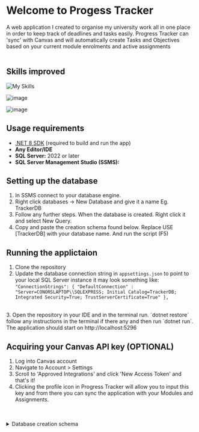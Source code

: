 # Welcome to Progess Tracker 
A web application I created to organise my university work all in one place in order to keep track of deadlines and tasks easily. Progress Tracker can 'sync' with Canvas and will automatically create Tasks and Objectives based on your current module enrolments and active assignments <br> <br>
## Skills improved
![My Skills](https://skillicons.dev/icons?i=dotnet,cpp,js,html,css)

![image](https://github.com/user-attachments/assets/6d982c0e-d280-472e-8a26-a626aa20130e)

![image](https://github.com/user-attachments/assets/dcdbd3d2-fe6d-4a81-ad2a-d9f8e525a3e3)

## Usage requirements
- [.NET 8 SDK](https://dotnet.microsoft.com/en-us/download/dotnet/8.0) (required to build and run the app)
- **Any Editor/IDE**
- **SQL Server:** 2022 or later
- **SQL Server Management Studio (SSMS):**

## Setting up the database
1. In SSMS connect to your database engine.
2. Right click databases -> New Database and give it a name Eg. TrackerDB
3. Follow any further steps. When the database is created. Right click it and select New Query.
4. Copy and paste the creation schema found below. Replace USE [TrackerDB] with your database name. And run the script (F5)

## Running the applictaion
1. Clone the repository
2. Update the database connection string in `appsettings.json` to point to your local SQL Server instance it may look something like: <br>
`"ConnectionStrings": {
  "DefaultConnection" : "Server=CONORSLAPTOP\\SQLEXPRESS; Initial Catalog=TrackerDB; Integrated Security=True; TrustServerCertificate=True"
},`
<br>
3. Open the repository in your IDE and in the terminal run. `dotnet restore` follow any instructions in the terminal if there any and then run `dotnet run`. The application should start on http://localhost:5296
<br>

## Acquiring your Canvas API key (OPTIONAL)
1. Log into Canvas account
2. Navigate to Account > Settings
3. Scroll to 'Approved Integrations' and click 'New Access Token' and that's it!
4. Clicking the profile icon in Progress Tracker will allow you to input this key and from there you can sync the application with your Modules and Assignments.
<br>
<br>
<details>
  <summary>Database creation schema</summary>
  USE [TrackerDB]
GO
/****** Object:  Table [dbo].[__EFMigrationsHistory]    Script Date: 7/6/2025 8:21:46 PM ******/
SET ANSI_NULLS ON
GO
SET QUOTED_IDENTIFIER ON
GO
CREATE TABLE [dbo].[__EFMigrationsHistory](
	[MigrationId] [nvarchar](150) NOT NULL,
	[ProductVersion] [nvarchar](32) NOT NULL,
 CONSTRAINT [PK___EFMigrationsHistory] PRIMARY KEY CLUSTERED 
(
	[MigrationId] ASC
)WITH (PAD_INDEX = OFF, STATISTICS_NORECOMPUTE = OFF, IGNORE_DUP_KEY = OFF, ALLOW_ROW_LOCKS = ON, ALLOW_PAGE_LOCKS = ON, OPTIMIZE_FOR_SEQUENTIAL_KEY = OFF) ON [PRIMARY]
) ON [PRIMARY]
GO
/****** Object:  Table [dbo].[AspNetRoleClaims]    Script Date: 7/6/2025 8:21:47 PM ******/
SET ANSI_NULLS ON
GO
SET QUOTED_IDENTIFIER ON
GO
CREATE TABLE [dbo].[AspNetRoleClaims](
	[Id] [int] IDENTITY(1,1) NOT NULL,
	[RoleId] [nvarchar](450) NOT NULL,
	[ClaimType] [nvarchar](max) NULL,
	[ClaimValue] [nvarchar](max) NULL,
 CONSTRAINT [PK_AspNetRoleClaims] PRIMARY KEY CLUSTERED 
(
	[Id] ASC
)WITH (PAD_INDEX = OFF, STATISTICS_NORECOMPUTE = OFF, IGNORE_DUP_KEY = OFF, ALLOW_ROW_LOCKS = ON, ALLOW_PAGE_LOCKS = ON, OPTIMIZE_FOR_SEQUENTIAL_KEY = OFF) ON [PRIMARY]
) ON [PRIMARY] TEXTIMAGE_ON [PRIMARY]
GO
/****** Object:  Table [dbo].[AspNetRoles]    Script Date: 7/6/2025 8:21:47 PM ******/
SET ANSI_NULLS ON
GO
SET QUOTED_IDENTIFIER ON
GO
CREATE TABLE [dbo].[AspNetRoles](
	[Id] [nvarchar](450) NOT NULL,
	[Name] [nvarchar](256) NULL,
	[NormalizedName] [nvarchar](256) NULL,
	[ConcurrencyStamp] [nvarchar](max) NULL,
 CONSTRAINT [PK_AspNetRoles] PRIMARY KEY CLUSTERED 
(
	[Id] ASC
)WITH (PAD_INDEX = OFF, STATISTICS_NORECOMPUTE = OFF, IGNORE_DUP_KEY = OFF, ALLOW_ROW_LOCKS = ON, ALLOW_PAGE_LOCKS = ON, OPTIMIZE_FOR_SEQUENTIAL_KEY = OFF) ON [PRIMARY]
) ON [PRIMARY] TEXTIMAGE_ON [PRIMARY]
GO
/****** Object:  Table [dbo].[AspNetUserClaims]    Script Date: 7/6/2025 8:21:47 PM ******/
SET ANSI_NULLS ON
GO
SET QUOTED_IDENTIFIER ON
GO
CREATE TABLE [dbo].[AspNetUserClaims](
	[Id] [int] IDENTITY(1,1) NOT NULL,
	[UserId] [nvarchar](450) NOT NULL,
	[ClaimType] [nvarchar](max) NULL,
	[ClaimValue] [nvarchar](max) NULL,
 CONSTRAINT [PK_AspNetUserClaims] PRIMARY KEY CLUSTERED 
(
	[Id] ASC
)WITH (PAD_INDEX = OFF, STATISTICS_NORECOMPUTE = OFF, IGNORE_DUP_KEY = OFF, ALLOW_ROW_LOCKS = ON, ALLOW_PAGE_LOCKS = ON, OPTIMIZE_FOR_SEQUENTIAL_KEY = OFF) ON [PRIMARY]
) ON [PRIMARY] TEXTIMAGE_ON [PRIMARY]
GO
/****** Object:  Table [dbo].[AspNetUserLogins]    Script Date: 7/6/2025 8:21:47 PM ******/
SET ANSI_NULLS ON
GO
SET QUOTED_IDENTIFIER ON
GO
CREATE TABLE [dbo].[AspNetUserLogins](
	[LoginProvider] [nvarchar](450) NOT NULL,
	[ProviderKey] [nvarchar](450) NOT NULL,
	[ProviderDisplayName] [nvarchar](max) NULL,
	[UserId] [nvarchar](450) NOT NULL,
 CONSTRAINT [PK_AspNetUserLogins] PRIMARY KEY CLUSTERED 
(
	[LoginProvider] ASC,
	[ProviderKey] ASC
)WITH (PAD_INDEX = OFF, STATISTICS_NORECOMPUTE = OFF, IGNORE_DUP_KEY = OFF, ALLOW_ROW_LOCKS = ON, ALLOW_PAGE_LOCKS = ON, OPTIMIZE_FOR_SEQUENTIAL_KEY = OFF) ON [PRIMARY]
) ON [PRIMARY] TEXTIMAGE_ON [PRIMARY]
GO
/****** Object:  Table [dbo].[AspNetUserRoles]    Script Date: 7/6/2025 8:21:47 PM ******/
SET ANSI_NULLS ON
GO
SET QUOTED_IDENTIFIER ON
GO
CREATE TABLE [dbo].[AspNetUserRoles](
	[UserId] [nvarchar](450) NOT NULL,
	[RoleId] [nvarchar](450) NOT NULL,
 CONSTRAINT [PK_AspNetUserRoles] PRIMARY KEY CLUSTERED 
(
	[UserId] ASC,
	[RoleId] ASC
)WITH (PAD_INDEX = OFF, STATISTICS_NORECOMPUTE = OFF, IGNORE_DUP_KEY = OFF, ALLOW_ROW_LOCKS = ON, ALLOW_PAGE_LOCKS = ON, OPTIMIZE_FOR_SEQUENTIAL_KEY = OFF) ON [PRIMARY]
) ON [PRIMARY]
GO
/****** Object:  Table [dbo].[AspNetUsers]    Script Date: 7/6/2025 8:21:47 PM ******/
SET ANSI_NULLS ON
GO
SET QUOTED_IDENTIFIER ON
GO
CREATE TABLE [dbo].[AspNetUsers](
	[Id] [nvarchar](450) NOT NULL,
	[UserName] [nvarchar](256) NULL,
	[NormalizedUserName] [nvarchar](256) NULL,
	[Email] [nvarchar](256) NULL,
	[NormalizedEmail] [nvarchar](256) NULL,
	[EmailConfirmed] [bit] NOT NULL,
	[PasswordHash] [nvarchar](max) NULL,
	[SecurityStamp] [nvarchar](max) NULL,
	[ConcurrencyStamp] [nvarchar](max) NULL,
	[PhoneNumber] [nvarchar](max) NULL,
	[PhoneNumberConfirmed] [bit] NOT NULL,
	[TwoFactorEnabled] [bit] NOT NULL,
	[LockoutEnd] [datetimeoffset](7) NULL,
	[LockoutEnabled] [bit] NOT NULL,
	[AccessFailedCount] [int] NOT NULL,
	[CanvasApiKey] [nvarchar](max) NULL,
 CONSTRAINT [PK_AspNetUsers] PRIMARY KEY CLUSTERED 
(
	[Id] ASC
)WITH (PAD_INDEX = OFF, STATISTICS_NORECOMPUTE = OFF, IGNORE_DUP_KEY = OFF, ALLOW_ROW_LOCKS = ON, ALLOW_PAGE_LOCKS = ON, OPTIMIZE_FOR_SEQUENTIAL_KEY = OFF) ON [PRIMARY]
) ON [PRIMARY] TEXTIMAGE_ON [PRIMARY]
GO
/****** Object:  Table [dbo].[AspNetUserTokens]    Script Date: 7/6/2025 8:21:47 PM ******/
SET ANSI_NULLS ON
GO
SET QUOTED_IDENTIFIER ON
GO
CREATE TABLE [dbo].[AspNetUserTokens](
	[UserId] [nvarchar](450) NOT NULL,
	[LoginProvider] [nvarchar](450) NOT NULL,
	[Name] [nvarchar](450) NOT NULL,
	[Value] [nvarchar](max) NULL,
 CONSTRAINT [PK_AspNetUserTokens] PRIMARY KEY CLUSTERED 
(
	[UserId] ASC,
	[LoginProvider] ASC,
	[Name] ASC
)WITH (PAD_INDEX = OFF, STATISTICS_NORECOMPUTE = OFF, IGNORE_DUP_KEY = OFF, ALLOW_ROW_LOCKS = ON, ALLOW_PAGE_LOCKS = ON, OPTIMIZE_FOR_SEQUENTIAL_KEY = OFF) ON [PRIMARY]
) ON [PRIMARY] TEXTIMAGE_ON [PRIMARY]
GO
/****** Object:  Table [dbo].[Objectives]    Script Date: 7/6/2025 8:21:47 PM ******/
SET ANSI_NULLS ON
GO
SET QUOTED_IDENTIFIER ON
GO
CREATE TABLE [dbo].[Objectives](
	[Id] [int] IDENTITY(1,1) NOT NULL,
	[Name] [nvarchar](max) NOT NULL,
	[Hours] [int] NOT NULL,
	[IsComplete] [bit] NOT NULL,
	[TaskId] [int] NOT NULL,
 CONSTRAINT [PK_Objectives] PRIMARY KEY CLUSTERED 
(
	[Id] ASC
)WITH (PAD_INDEX = OFF, STATISTICS_NORECOMPUTE = OFF, IGNORE_DUP_KEY = OFF, ALLOW_ROW_LOCKS = ON, ALLOW_PAGE_LOCKS = ON, OPTIMIZE_FOR_SEQUENTIAL_KEY = OFF) ON [PRIMARY]
) ON [PRIMARY] TEXTIMAGE_ON [PRIMARY]
GO
/****** Object:  Table [dbo].[Tasks]    Script Date: 7/6/2025 8:21:47 PM ******/
SET ANSI_NULLS ON
GO
SET QUOTED_IDENTIFIER ON
GO
CREATE TABLE [dbo].[Tasks](
	[Id] [int] IDENTITY(1,1) NOT NULL,
	[Name] [nvarchar](max) NOT NULL,
	[TaskType] [nvarchar](20) NULL,
	[DueDate] [datetime2](7) NOT NULL,
	[UserId] [nvarchar](450) NOT NULL,
 CONSTRAINT [PK_Tasks] PRIMARY KEY CLUSTERED 
(
	[Id] ASC
)WITH (PAD_INDEX = OFF, STATISTICS_NORECOMPUTE = OFF, IGNORE_DUP_KEY = OFF, ALLOW_ROW_LOCKS = ON, ALLOW_PAGE_LOCKS = ON, OPTIMIZE_FOR_SEQUENTIAL_KEY = OFF) ON [PRIMARY]
) ON [PRIMARY] TEXTIMAGE_ON [PRIMARY]
GO
ALTER TABLE [dbo].[Objectives] ADD  DEFAULT (N'') FOR [Name]
GO
ALTER TABLE [dbo].[Objectives] ADD  DEFAULT ((0)) FOR [TaskId]
GO
ALTER TABLE [dbo].[Tasks] ADD  DEFAULT (N'') FOR [Name]
GO
ALTER TABLE [dbo].[Tasks] ADD  DEFAULT ('0001-01-01T00:00:00.0000000') FOR [DueDate]
GO
ALTER TABLE [dbo].[Tasks] ADD  DEFAULT (N'') FOR [UserId]
GO
ALTER TABLE [dbo].[AspNetRoleClaims]  WITH CHECK ADD  CONSTRAINT [FK_AspNetRoleClaims_AspNetRoles_RoleId] FOREIGN KEY([RoleId])
REFERENCES [dbo].[AspNetRoles] ([Id])
ON DELETE CASCADE
GO
ALTER TABLE [dbo].[AspNetRoleClaims] CHECK CONSTRAINT [FK_AspNetRoleClaims_AspNetRoles_RoleId]
GO
ALTER TABLE [dbo].[AspNetUserClaims]  WITH CHECK ADD  CONSTRAINT [FK_AspNetUserClaims_AspNetUsers_UserId] FOREIGN KEY([UserId])
REFERENCES [dbo].[AspNetUsers] ([Id])
ON DELETE CASCADE
GO
ALTER TABLE [dbo].[AspNetUserClaims] CHECK CONSTRAINT [FK_AspNetUserClaims_AspNetUsers_UserId]
GO
ALTER TABLE [dbo].[AspNetUserLogins]  WITH CHECK ADD  CONSTRAINT [FK_AspNetUserLogins_AspNetUsers_UserId] FOREIGN KEY([UserId])
REFERENCES [dbo].[AspNetUsers] ([Id])
ON DELETE CASCADE
GO
ALTER TABLE [dbo].[AspNetUserLogins] CHECK CONSTRAINT [FK_AspNetUserLogins_AspNetUsers_UserId]
GO
ALTER TABLE [dbo].[AspNetUserRoles]  WITH CHECK ADD  CONSTRAINT [FK_AspNetUserRoles_AspNetRoles_RoleId] FOREIGN KEY([RoleId])
REFERENCES [dbo].[AspNetRoles] ([Id])
ON DELETE CASCADE
GO
ALTER TABLE [dbo].[AspNetUserRoles] CHECK CONSTRAINT [FK_AspNetUserRoles_AspNetRoles_RoleId]
GO
ALTER TABLE [dbo].[AspNetUserRoles]  WITH CHECK ADD  CONSTRAINT [FK_AspNetUserRoles_AspNetUsers_UserId] FOREIGN KEY([UserId])
REFERENCES [dbo].[AspNetUsers] ([Id])
ON DELETE CASCADE
GO
ALTER TABLE [dbo].[AspNetUserRoles] CHECK CONSTRAINT [FK_AspNetUserRoles_AspNetUsers_UserId]
GO
ALTER TABLE [dbo].[AspNetUserTokens]  WITH CHECK ADD  CONSTRAINT [FK_AspNetUserTokens_AspNetUsers_UserId] FOREIGN KEY([UserId])
REFERENCES [dbo].[AspNetUsers] ([Id])
ON DELETE CASCADE
GO
ALTER TABLE [dbo].[AspNetUserTokens] CHECK CONSTRAINT [FK_AspNetUserTokens_AspNetUsers_UserId]
GO
ALTER TABLE [dbo].[Objectives]  WITH CHECK ADD  CONSTRAINT [FK_Objectives_Tasks_TaskId] FOREIGN KEY([TaskId])
REFERENCES [dbo].[Tasks] ([Id])
ON DELETE CASCADE
GO
ALTER TABLE [dbo].[Objectives] CHECK CONSTRAINT [FK_Objectives_Tasks_TaskId]
GO
ALTER TABLE [dbo].[Tasks]  WITH CHECK ADD  CONSTRAINT [FK_Tasks_AspNetUsers_UserId] FOREIGN KEY([UserId])
REFERENCES [dbo].[AspNetUsers] ([Id])
ON DELETE CASCADE
GO
ALTER TABLE [dbo].[Tasks] CHECK CONSTRAINT [FK_Tasks_AspNetUsers_UserId]
GO

</details>
